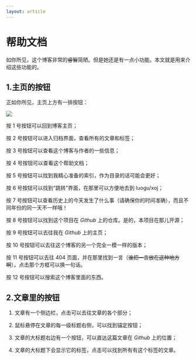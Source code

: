 ```yaml
---
layout: article
---
```



# 帮助文档

如你所见，这个博客非常的~~睿智~~简陋。但是她还是有一点小功能。本文就是用来介绍这些功能的。

## 1.主页的按钮

正如你所见，主页上方有一排按钮：


![](https://cdn.luogu.com.cn/upload/image_hosting/r3gzywy3.png)


按 $1$ 号按钮可以回到博客主页；


按 $2$ 号按钮可以进入归档界面，查看所有的文章和标签；


按 $3$ 号按钮可以查看这个博客与作者的一些信息；


按 $4$ 号按钮可以查看这个帮助文档；


按 $5$ 号按钮可以找到我精心准备的索引，作为目录的话可能会更好；


按 $6$ 号按钮可以找到“跳转”界面，在那里可以方便地去到 luogu/xoj；


按 $7$ 号按钮可以查看历史上的今天发生了什么事（请确保你的时间准确），而且不同年份的同一天不一样哦！


按 $8$ 号按钮可以找到这个项目在 $Github$ 上的仓库。是的，本项目在那儿开源；


按 $9$ 号按钮可以去往我在 $Github$ 上的主页；


按 $10$ 号按钮可以去往这个博客的另一个完全一模一样的版本；


按 $11$ 号按钮可以去往 $404$ 页面，并在那里找到一言（~~谁把一言放在这种地方啊~~）。点击那个方框可以换一句话。


按 $12$ 号按钮可以搜索这个博客里面的东西。
## 2.文章里的按钮
1. 文章有一个侧边栏，点击可以去往文章的各个部分；


2. 鼠标悬停在文章的每一级标题右侧，可以找到锚定按钮；


3. 文章的大标题右边有一个按钮，可以直达这篇文章在 $Github$ 上的位置；


4. 文章的大标题下会显示它的标签，点击可以找到所有有这个标签的文章。
